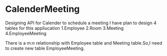# CalenderMeeting
Designing API for Calender to schedule a meeting
I have plan to design 4 tables for this appliucation
1.Employee
2.Room
3.Meeting
4.EmployeeMeeting

There is a m:n relationship with Employee table and Meeting table.So,I need to create  new table EmployeeMeeting.

